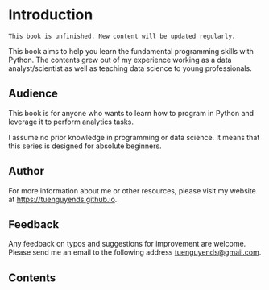 # Introduction

```{note}
This book is unfinished. New content will be updated regularly.
```

This book aims to help you learn the fundamental programming skills with Python. The contents grew out of my experience working as a data analyst/scientist as well as teaching data science to young professionals.

## Audience

This book is for anyone who wants to learn how to program in Python and leverage it to perform analytics tasks.

I assume no prior knowledge in programming or data science. It means that this series is designed for absolute beginners.

## Author

For more information about me or other resources, please visit my website at https://tuenguyends.github.io.

## Feedback

Any feedback on typos and suggestions for improvement are welcome. Please send me an email to the following address <tuenguyends@gmail.com>.

## Contents

```{tableofcontents}
```

